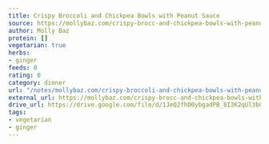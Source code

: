 ```yaml
---
title: Crispy Broccoli and Chickpea Bowls with Peanut Sauce
source: https://mollybaz.com/crispy-brocc-and-chickpea-bowls-with-peanut-sauce-and-peanut-rice/
author: Molly Baz
protein: []
vegetarian: true
herbs:
- ginger
feeds: 0
rating: 0
category: dinner
url: "/notes/mollybaz.com/crispy-broccoli-and-chickpea-bowls-with-peanut-sauce.html"
external_url: https://mollybaz.com/crispy-brocc-and-chickpea-bowls-with-peanut-sauce-and-peanut-rice/
drive_url: https://drive.google.com/file/d/1JeQ2fhD0ybgadPB_8I3K2qUl3b0tn_mT/view?usp=drive_link
tags:
- vegetarian
- ginger
---
```



